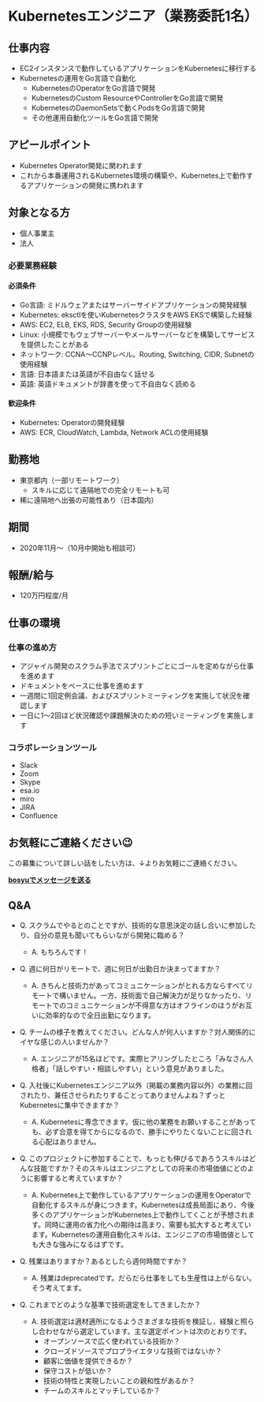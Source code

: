 # Kubernetesエンジニア（業務委託1名）

## 仕事内容

* EC2インスタンスで動作しているアプリケーションをKubernetesに移行する
* Kubernetesの運用をGo言語で自動化
    * KubernetesのOperatorをGo言語で開発
    * KubernetesのCustom ResourceやControllerをGo言語で開発
    * KubernetesのDaemonSetsで動くPodsをGo言語で開発
    * その他運用自動化ツールをGo言語で開発

## アピールポイント

* Kubernetes Operator開発に関われます
* これから本番運用されるKubernetes環境の構築や、Kubernetes上で動作するアプリケーションの開発に携われます

## 対象となる方

* 個人事業主
* 法人

### 必要業務経験

#### 必須条件

* Go言語: ミドルウェアまたはサーバーサイドアプリケーションの開発経験
* Kubernetes: eksctlを使いKubernetesクラスタをAWS EKSで構築した経験
* AWS: EC2, ELB, EKS, RDS, Security Groupの使用経験
* Linux: 小規模でもウェブサーバーやメールサーバーなどを構築してサービスを提供したことがある
* ネットワーク: CCNA〜CCNPレベル。Routing, Switching, CIDR, Subnetの使用経験
* 言語: 日本語または英語が不自由なく話せる
* 英語: 英語ドキュメントが辞書を使って不自由なく読める

#### 歓迎条件

* Kubernetes: Operatorの開発経験
* AWS: ECR, CloudWatch, Lambda, Network ACLの使用経験

## 勤務地

* 東京都内（一部リモートワーク）
    * スキルに応じて遠隔地での完全リモートも可
* 稀に遠隔地へ出張の可能性あり（日本国内）

## 期間

* 2020年11月〜（10月中開始も相談可）

## 報酬/給与

* 120万円程度/月

## 仕事の環境

### 仕事の進め方

* アジャイル開発のスクラム手法でスプリントごとにゴールを定めながら仕事を進めます
* ドキュメントをベースに仕事を進めます
* 一週間に1回定例会議、およびスプリントミーティングを実施して状況を確認します
* 一日に1〜2回ほど状況確認や課題解決のための短いミーティングを実施します

### コラボレーションツール

* Slack
* Zoom
* Skype
* esa.io
* miro
* JIRA
* Confluence

## お気軽にご連絡ください😉

この募集について詳しい話をしたい方は、↓よりお気軽にご連絡ください。

[**bosyuでメッセージを送る**](https://bosyu.me/b/WTf5pxgRweE)

## Q&A

* Q. スクラムでやるとのことですが、技術的な意思決定の話し合いに参加したり、自分の意見も聞いてもらいながら開発に臨める？
    * A. もちろんです！

* Q. 週に何日がリモートで、週に何日が出勤日か決まってますか？
    * A. きちんと技術力があってコミュニケーションがとれる方ならすべてリモートで構いません。一方、技術面で自己解決力が足りなかったり、リモートでのコミュニケーションが不得意な方はオフラインのほうがお互いに効率的なので全日出勤になります。

* Q. チームの様子を教えてください。どんな人が何人いますか？対人関係的にイヤな感じの人いませんか？
    * A. エンジニアが15名ほどです。実際ヒアリングしたところ「みなさん人格者」「話しやすい・相談しやすい」という意見がありました。

* Q. 入社後にKubernetesエンジニア以外（掲載の業務内容以外）の業務に回されたり、兼任させられたりすることってありませんよね？ずっとKubernetesに集中できますか？
    * A. Kubernetesに専念できます。仮に他の業務をお願いすることがあっても、必ず合意を得てからになるので、勝手にやりたくないことに回される心配はありません。

* Q. このプロジェクトに参加することで、もっとも伸びるであろうスキルはどんな技能ですか？そのスキルはエンジニアとしての将来の市場価値にどのように影響すると考えていますか？
    * A. Kubernetes上で動作しているアプリケーションの運用をOperatorで自動化するスキルが身につきます。Kubernetesは成長局面にあり、今後多くのアプリケーションがKubernetes上で動作してくことが予想されます。同時に運用の省力化への期待は高まり、需要も拡大すると考えています。Kubernetesの運用自動化スキルは、エンジニアの市場価値としても大きな強みになるはずです。

* Q. 残業はありますか？あるとしたら週何時間ですか？
    * A. 残業はdeprecatedです。だらだら仕事をしても生産性は上がらない。そう考えてます。

* Q. これまでどのような基準で技術選定をしてきましたか？
    * A. 技術選定は適材適所になるようさまざまな技術を検証し、経験と照らし合わせながら選定しています。主な選定ポイントは次のとおりです。
        * オープンソースで広く使われている技術か？
        * クローズドソースでプロプライエタリな技術ではないか？
        * 顧客に価値を提供できるか？
        * 保守コストが低いか？
        * 技術の特性と実現したいことの親和性があるか？
        * チームのスキルとマッチしているか？
